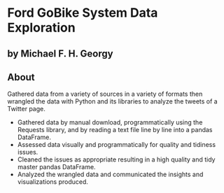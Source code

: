 # Ford GoBike System Data Exploration

## by Michael F. H. Georgy


## About

Gathered data from a variety of sources in a variety of formats then wrangled the data with Python and its libraries to analyze the tweets of a Twitter page.
-	Gathered data by manual download, programmatically using the Requests library, and by reading a text file line by line into a pandas DataFrame.
-	Assessed data visually and programmatically for quality and tidiness issues.
-	Cleaned the issues as appropriate resulting in a high quality and tidy master pandas DataFrame.
-	Analyzed the wrangled data and communicated the insights and visualizations produced.
